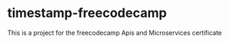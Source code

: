 # timestamp-freecodecamp

This is a project for the freecodecamp Apis and Microservices certificate
